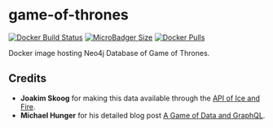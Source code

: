 # game-of-thrones
[![Docker Build Status](https://img.shields.io/docker/cloud/build/syedhassaanahmed/neo4j-game-of-thrones.svg?logo=docker)](https://hub.docker.com/r/syedhassaanahmed/neo4j-game-of-thrones/builds/) [![MicroBadger Size](https://img.shields.io/microbadger/image-size/syedhassaanahmed/neo4j-game-of-thrones.svg?logo=docker)](https://hub.docker.com/r/syedhassaanahmed/neo4j-game-of-thrones/tags/) [![Docker Pulls](https://img.shields.io/docker/pulls/syedhassaanahmed/neo4j-game-of-thrones.svg?logo=docker)](https://hub.docker.com/r/syedhassaanahmed/neo4j-game-of-thrones/)

Docker image hosting Neo4j Database of Game of Thrones.

## Credits
- **Joakim Skoog** for making this data available through the [API of Ice and Fire](https://github.com/joakimskoog/AnApiOfIceAndFire).
- **Michael Hunger** for his detailed blog post [A Game of Data and GraphQL](https://medium.com/@mesirii/a-game-of-data-and-graphql-97ee2ca297ce).